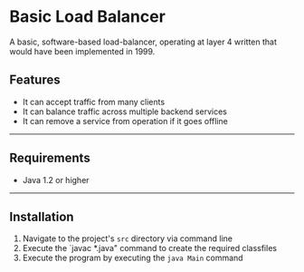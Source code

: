 # Basic Load Balancer

A basic, software-based load-balancer, operating at layer 4 written that would have been implemented in 1999.

## Features

- It can accept traffic from many clients
- It can balance traffic across multiple backend services
- It can remove a service from operation if it goes offline

---

## Requirements

- Java 1.2 or higher  

---

## Installation

1. Navigate to the project's `src` directory via command line
2. Execute the `javac *.java" command to create the required classfiles
3. Execute the program by executing the `java Main` command
